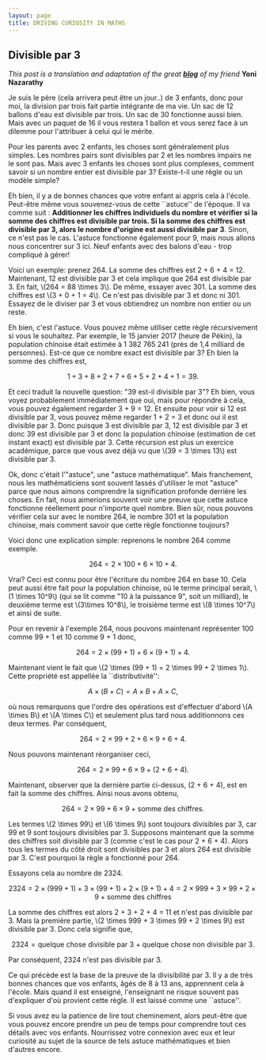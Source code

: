 ```yaml
---
layout: page
title: DRIVING CURIOSITY IN MATHS 
---
```


## Divisible par 3

*This post is a translation and adaptation of the great [**blog**](http://www.oneonepsilon.com/single-post/2017/01/15/Divide-by-Three) of my friend* **Yoni Nazarathy**

Je suis le père (cela arrivera peut être un jour..) de 3 enfants, donc pour moi, la division par trois fait partie intégrante de ma vie. Un sac de 12 ballons d'eau est divisible par trois. Un sac de 30 fonctionne aussi bien. Mais avec un paquet de 16 il vous restera 1 ballon et vous serez face à un dilemme pour l'attribuer à celui qui le mérite.

Pour les parents avec 2 enfants, les choses sont généralement plus simples. Les nombres pairs sont divisibles par 2 et les nombres impairs ne le sont pas. Mais avec 3 enfants les choses sont plus complexes, comment savoir si un nombre entier est divisible par 3? Existe-t-il une règle ou un modèle simple?

Eh bien, il y a de bonnes chances que votre enfant ai appris cela à l'école. Peut-être même vous souvenez-vous de cette ``astuce'' de l'époque. Il va comme suit : **Additionner les chiffres individuels du nombre et vérifier si la somme des chiffres est divisible par trois. Si la somme des chiffres est divisible par 3, alors le nombre d'origine est aussi divisible par 3**. Sinon, ce n'est pas le cas. L'astuce fonctionne également pour 9, mais nous allons nous concentrer sur 3 ici. Neuf enfants avec des balons d'eau - trop compliqué à gérer!

Voici un exemple: prenez 264. La somme des chiffres est 2 + 6 + 4 = 12. Maintenant, 12 est divisible par 3 et cela implique que 264 est divisible par 3. En fait, \\(264 = 88 \times 3\\). De même, essayer avec 301. La somme des chiffres est \\(3 + 0 + 1 = 4\\). Ce n'est pas divisible par 3 et donc ni 301. Essayez de le diviser par 3 et vous obtiendrez un nombre non entier ou un reste.

Eh bien, c'est l'astuce. Vous pouvez même utiliser cette règle récursivement si vous le souhaitez. Par exemple, le 15 janvier 2017 (heure de Pékin), la population chinoise était estimée à 1 382 765 241 (près de 1,4 milliard de personnes). Est-ce que ce nombre exact est divisible par 3? Eh bien la somme des chiffres est,

$$1 + 3 + 8 + 2 + 7 + 6 + 5 + 2 + 4 + 1 = 39.$$

Et ceci traduit la nouvelle question: "39 est-il divisible par 3"? Eh bien, vous voyez probablement immédiatement que oui, mais pour répondre à cela, vous pouvez également regarder 3 + 9 = 12. Et ensuite pour voir si 12 est divisible par 3, vous pouvez même regarder 1 + 2 = 3 et donc oui il est divisible par 3. Donc puisque 3 est divisible par 3, 12 est divisible par 3 et donc 39 est divisible par 3 et donc la population chinoise (estimation de cet instant exact) est divisible par 3. Cette récursion est plus un exercice académique, parce que vous avez déjà vu que \\(39 = 3 \times 13\\) est divisible par 3.

Ok, donc c'était l'"astuce", une "astuce mathématique". Mais franchement, nous les mathématiciens sont souvent lassés d'utiliser le mot "astuce" parce que nous aimons comprendre la signification profonde derrière les choses. En fait, nous aimerions souvent voir une preuve que cette astuce fonctionne réellement pour n'importe quel nombre. Bien sûr, nous pouvons vérifier cela sur avec le nombre 264, le nombre 301 et la population chinoise, mais comment savoir que cette règle fonctionne toujours?

Voici donc une explication simple: reprenons le nombre 264 comme exemple.

$$264 = 2 \times 100 + 6 \times 10 + 4.$$

Vrai? Ceci est connu pour être l'écriture du nombre 264 en base 10. Cela peut aussi être fait pour la population chinoise, où le terme principal serait, \\(1 \times 10^9\\) (qui se lit comme "10 à la puissance 9", soit un milliard), le deuxième terme est \\(3\times 10^8\\), le troisième terme est \\(8 \times 10^7\\) et ainsi de suite.

Pour en revenir à l'exemple 264, nous pouvons maintenant représenter 100 comme 99 + 1 et 10 comme 9 + 1 donc,

$$264 = 2 \times (99 + 1) + 6 \times (9 + 1) + 4.$$

Maintenant vient le fait que \\(2 \times (99 + 1) = 2 \times 99 + 2 \times 1\\). Cette propriété est appellée la ``distributivité'':

$$A \times (B + C) = A \times B + A \times C,$$

où nous remarquons que l'ordre des opérations est d'effectuer d'abord \\(A \times B\\) et \\(A \times C\\) et seulement plus tard nous additionnons  ces  deux termes. Par conséquent,

$$264 = 2 \times 99 + 2 + 6 \times 9 + 6 + 4.$$

Nous pouvons maintenant réorganiser ceci,

$$264 = 2 \times 99 + 6 \times 9 + (2 + 6 + 4).$$

Maintenant, observer que la dernière partie ci-dessus, (2 + 6 + 4), est en fait la somme des chiffres. Ainsi nous avons obtenu,

$$264 = 2 \times 99 + 6 \times 9 + \textrm{somme des chiffres}.$$

Les termes \\(2 \times 99\\) et \\(6 \times 9\\) sont toujours divisibles par 3, car 99 et 9 sont toujours divisibles par 3. Supposons maintenant que la somme des chiffres soit divisible par 3 (comme c'est le cas pour 2 + 6 + 4). Alors tous les termes du côté droit sont divisibles par 3 et alors 264 est divisible par 3. C'est pourquoi la règle a fonctionné pour 264.

Essayons cela au nombre de 2324.

$$2324 = 2 \times (999 + 1) + 3 \times (99 + 1) + 2 \times (9 + 1) + 4= 2 \times 999 + 3 \times 99 + 2 \times 9 + \textrm{somme des chiffres}$$

La somme des chiffres est alors 2 + 3 + 2 + 4 = 11 et n'est pas divisible par 3. Mais la première partie, \\(2 \times 999 + 3 \times 99 + 2 \times 9\\) est divisible par 3. Donc cela signifie que,

$$2324 = \textrm{quelque chose divisible par 3 + quelque chose non divisible par 3}.$$

Par conséquent, 2324 n'est pas divisible par 3.

Ce qui précède est la base de la preuve de la divisibilité par 3. Il y a de très bonnes chances que vos enfants, âgés de 8 à 13 ans, apprennent cela à l'école. Mais quand il est enseigné, l'enseignant ne risque souvent pas d'expliquer d'où provient cette règle. Il est laissé comme une ``astuce''.

Si vous avez eu la patience de lire tout cheminement, alors peut-être que vous pouvez encore prendre un peu de temps pour  comprendre tout ces détails avec vos enfants. Nourrissez votre connexion avec eux et leur curiosité au sujet de la source de tels astuce mathématiques et bien d'autres encore.
